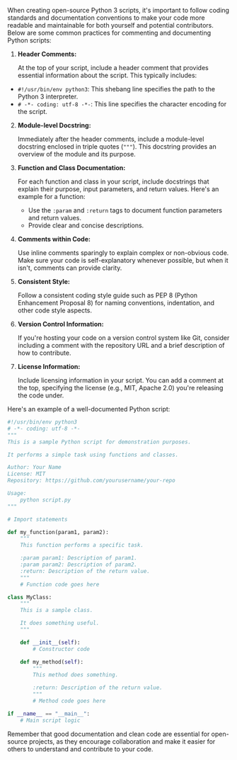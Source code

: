 When creating open-source Python 3 scripts, it's important to follow coding standards and documentation conventions to make your code more readable and maintainable for both yourself and potential contributors. Below are some common practices for commenting and documenting Python scripts:

1. **Header Comments:**

   At the top of your script, include a header comment that provides essential information about the script. This typically includes:

 - `#!/usr/bin/env python3`: This shebang line specifies the path to the Python 3 interpreter.
 - `# -*- coding: utf-8 -*-`: This line specifies the character encoding for the script.

2. **Module-level Docstring:**

   Immediately after the header comments, include a module-level docstring enclosed in triple quotes (`"""`). This docstring provides an overview of the module and its purpose.

3. **Function and Class Documentation:**

   For each function and class in your script, include docstrings that explain their purpose, input parameters, and return values. Here's an example for a function:

   - Use the `:param` and `:return` tags to document function parameters and return values.
   - Provide clear and concise descriptions.

4. **Comments within Code:**

   Use inline comments sparingly to explain complex or non-obvious code. Make sure your code is self-explanatory whenever possible, but when it isn't, comments can provide clarity.

5. **Consistent Style:**

   Follow a consistent coding style guide such as PEP 8 (Python Enhancement Proposal 8) for naming conventions, indentation, and other code style aspects.

6. **Version Control Information:**

   If you're hosting your code on a version control system like Git, consider including a comment with the repository URL and a brief description of how to contribute.

7. **License Information:**

   Include licensing information in your script. You can add a comment at the top, specifying the license (e.g., MIT, Apache 2.0) you're releasing the code under.

Here's an example of a well-documented Python script:

```python
#!/usr/bin/env python3
# -*- coding: utf-8 -*-
"""
This is a sample Python script for demonstration purposes.

It performs a simple task using functions and classes.

Author: Your Name
License: MIT
Repository: https://github.com/yourusername/your-repo

Usage:
    python script.py
"""

# Import statements

def my_function(param1, param2):
    """
    This function performs a specific task.

    :param param1: Description of param1.
    :param param2: Description of param2.
    :return: Description of the return value.
    """
    # Function code goes here

class MyClass:
    """
    This is a sample class.

    It does something useful.
    """

    def __init__(self):
        # Constructor code

    def my_method(self):
        """
        This method does something.

        :return: Description of the return value.
        """
        # Method code goes here

if __name__ == "__main__":
    # Main script logic
```

Remember that good documentation and clean code are essential for open-source projects, as they encourage collaboration and make it easier for others to understand and contribute to your code.